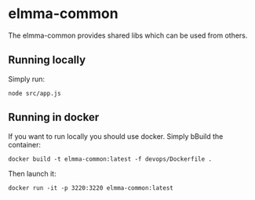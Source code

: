 # elmma-common
The elmma-common provides shared libs which can be used from others.

## Running locally
Simply run:

    node src/app.js

## Running in docker
If you want to run locally you should use docker. Simply bBuild the container:

    docker build -t elmma-common:latest -f devops/Dockerfile .

Then launch it:

    docker run -it -p 3220:3220 elmma-common:latest